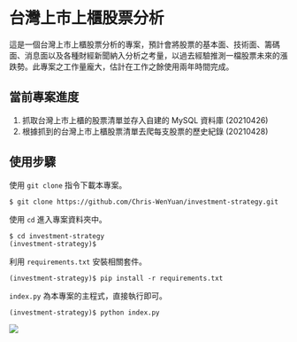 # 台灣上市上櫃股票分析

這是一個台灣上市上櫃股票分析的專案，預計會將股票的基本面、技術面、籌碼面、消息面以及各種財經新聞納入分析之考量，以過去經驗推測一檔股票未來的漲跌勢。此專案之工作量龐大，估計在工作之餘使用兩年時間完成。

## 當前專案進度

1. 抓取台灣上市上櫃的股票清單並存入自建的 MySQL 資料庫 (20210426)
2. 根據抓到的台灣上市上櫃股票清單去爬每支股票的歷史紀錄 (20210428)

## 使用步驟

使用 `git clone` 指令下載本專案。

```shell
$ git clone https://github.com/Chris-WenYuan/investment-strategy.git
```

使用 `cd` 進入專案資料夾中。

```shell
$ cd investment-strategy
(investment-strategy)$ 
```

利用 `requirements.txt` 安裝相關套件。

```shell
(investment-strategy)$ pip install -r requirements.txt
```

`index.py` 為本專案的主程式，直接執行即可。

```shell
(investment-strategy)$ python index.py
```

![](https://i.imgur.com/bvNKrcD.png)
